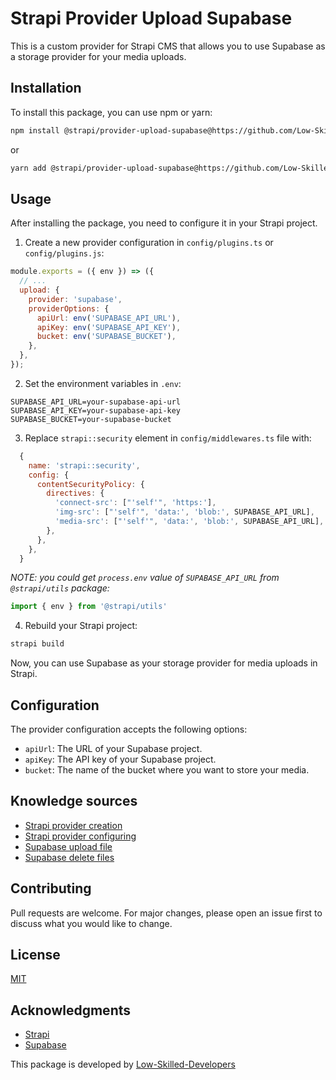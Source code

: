 # Strapi Provider Upload Supabase

This is a custom provider for Strapi CMS that allows you to use Supabase as a storage provider for your media uploads.

## Installation

To install this package, you can use npm or yarn:
```bash
npm install @strapi/provider-upload-supabase@https://github.com/Low-Skilled-Developers/strapi-provider-upload-supabase
```

or

```bash
yarn add @strapi/provider-upload-supabase@https://github.com/Low-Skilled-Developers/strapi-provider-upload-supabase
```

## Usage

After installing the package, you need to configure it in your Strapi project.

1. Create a new provider configuration in `config/plugins.ts` or `config/plugins.js`:

```javascript
module.exports = ({ env }) => ({
  // ...
  upload: {
    provider: 'supabase',
    providerOptions: {
      apiUrl: env('SUPABASE_API_URL'),
      apiKey: env('SUPABASE_API_KEY'),
      bucket: env('SUPABASE_BUCKET'),
    },
  },
});
```

2. Set the environment variables in `.env`:

```dotenv
SUPABASE_API_URL=your-supabase-api-url
SUPABASE_API_KEY=your-supabase-api-key
SUPABASE_BUCKET=your-supabase-bucket
```

3. Replace `strapi::security` element in `config/middlewares.ts` file with:
```javascript
  {
    name: 'strapi::security',
    config: {
      contentSecurityPolicy: {
        directives: {
          'connect-src': ["'self'", 'https:'],
          'img-src': ["'self'", 'data:', 'blob:', SUPABASE_API_URL],
          'media-src': ["'self'", 'data:', 'blob:', SUPABASE_API_URL],
        },
      },
    },
  }
```

_NOTE: you could get `process.env` value of `SUPABASE_API_URL` from `@strapi/utils` package:_
```javascript
import { env } from '@strapi/utils'
```

4. Rebuild your Strapi project:

```bash
strapi build
```

Now, you can use Supabase as your storage provider for media uploads in Strapi.

## Configuration

The provider configuration accepts the following options:

- `apiUrl`: The URL of your Supabase project.
- `apiKey`: The API key of your Supabase project.
- `bucket`: The name of the bucket where you want to store your media.

[//]: # (- `directory`: The directory inside the bucket where you want to store your media. Optional.)

## Knowledge sources

- [Strapi provider creation](https://docs.strapi.io/dev-docs/providers#creating-providers)
- [Strapi provider configuring](https://docs.strapi.io/dev-docs/providers#configuring-providers)
- [Supabase upload file](https://supabase.com/docs/reference/javascript/storage-from-upload?example=upload-file)
- [Supabase delete files](https://supabase.com/docs/reference/javascript/storage-from-remove?example=delete-file)

## Contributing

Pull requests are welcome. For major changes, please open an issue first to discuss what you would like to change.

## License

[MIT](https://choosealicense.com/licenses/mit/)

## Acknowledgments

- [Strapi](https://strapi.io/)
- [Supabase](https://supabase.io/)

This package is developed by [Low-Skilled-Developers](https://github.com/Low-Skilled-Developers)
